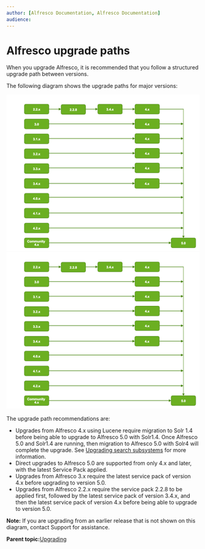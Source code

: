 ```yaml
---
author: [Alfresco Documentation, Alfresco Documentation]
audience: 
---
```


# Alfresco upgrade paths

When you upgrade Alfresco, it is recommended that you follow a structured upgrade path between versions.

The following diagram shows the upgrade paths for major versions:

![](../images/upgrade-paths.png) ![](../images/upgrade-paths.png)

The upgrade path recommendations are:

-   Upgrades from Alfresco 4.x using Lucene require migration to Solr 1.4 before being able to upgrade to Alfresco 5.0 with Solr1.4. Once Alfresco 5.0 and Solr1.4 are running, then migration to Alfresco 5.0 with Solr4 will complete the upgrade. See [Upgrading search subsystems](search-migration.md) for more information.
-   Direct upgrades to Alfresco 5.0 are supported from only 4.x and later, with the latest Service Pack applied.
-   Upgrades from Alfresco 3.x require the latest service pack of version 4.x before upgrading to version 5.0.
-   Upgrades from Alfresco 2.2.x require the service pack 2.2.8 to be applied first, followed by the latest service pack of version 3.4.x, and then the latest service pack of version 4.x before being able to upgrade to version 5.0.

**Note:** If you are upgrading from an earlier release that is not shown on this diagram, contact Support for assistance.

**Parent topic:**[Upgrading](../concepts/ch-upgrade.md)

